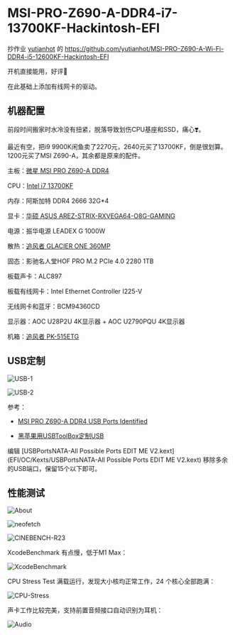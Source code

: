 # MSI-PRO-Z690-A-DDR4-i7-13700KF-Hackintosh-EFI

抄作业 [yutianhot](https://github.com/yutianhot) 的 https://github.com/yutianhot/MSI-PRO-Z690-A-Wi-Fi-DDR4-i5-12600KF-Hackintosh-EFI

开机直接能用，好评💯

在此基础上添加有线网卡的驱动。

## 机器配置

前段时间搬家时水冷没有扭紧，脱落导致划伤CPU基座和SSD，痛心❣️。

最近有空，把i9 9900K闲鱼卖了2270元，2640元买了13700KF，倒是很划算。1200元买了MSI Z690-A，其余都是原来的配件。

主板：[微星 MSI PRO Z690-A DDR4](https://www.msicn.com.cn/Motherboard/PRO-Z690-A-DDR4/Overview)

CPU：[Intel i7 13700KF](https://www.intel.com/content/www/us/en/products/sku/230489/intel-core-i713700kf-processor-30m-cache-up-to-5-40-ghz/specifications.html)

内存：阿斯加特 DDR4 2666 32G*4

显卡：[华硕 ASUS AREZ-STRIX-RXVEGA64-O8G-GAMING](https://www.asus.com/us/Graphics-Cards/AREZ-STRIX-RXVEGA64-O8G-GAMING/)

电源：振华电源 LEADEX G 1000W

散热：[追风者 GLACIER ONE 360MP](https://phanteks.com/Glacier-One-MP.html)

固态：影驰名人堂HOF PRO M.2 PCIe 4.0 2280 1TB

板载声卡：ALC897

板载有线网卡：Intel Ethernet Controller I225-V

无线网卡和蓝牙：BCM94360CD

显示器：AOC U28P2U 4K显示器 + AOC U2790PQU 4K显示器

机箱：[追风者 PK-515ETG](http://www.phanteks.com/Enthoo-Evolv-ATX-TemperedGlass.html)



## USB定制

![USB-1](./assets/README/USB-1.jpg)

![USB-2](./assets/README/USB-2.jpg)

参考：

- [MSI PRO Z690-A DDR4 USB Ports Identified](https://www.tonymacx86.com/threads/msi-pro-z690-a-ddr4-i7-12700k-amd-rx-580.319149/page-4#post-2311844)

- [黑苹果用USBToolBox定制USB](https://gewill.org/2022/12/14/Custom-USB-for-hackintosh-by-USBToolBox/)

编辑 [USBPortsNATA-All Possible Ports EDIT ME V2.kext](EFI/OC/Kexts/USBPortsNATA-All Possible Ports EDIT ME V2.kext) 移除多余的USB端口，保留15个以下即可。

## 性能测试

![About](./assets/README/About-20230618.png)

![neofetch](./assets/README/neofetch-20230618.png)

![CINEBENCH-R23](./assets/README/CINEBENCH-R23-20230618.jpeg)

XcodeBenchmark 有点慢，低于M1 Max：

![XcodeBenchmark](./assets/README/XcodeBenchmark_2023-06-21_00.18.02.png)

CPU Stress Test 满载运行，发现大小核均正常工作，24 个核心全部跑满：

![CPU-Stress](assets/README/CPU-Stress-20230621.jpeg)

声卡工作比较完美，支持前置音频接口自动识别为耳机：

![Audio](assets/README/Audio-20230621.jpeg)